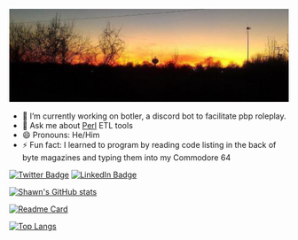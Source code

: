 ![Shawn's GitHub Banner](./assets/GitHubHeader.jpeg)

- 🔭 I’m currently working on botler, a discord bot to facilitate pbp roleplay.
- 💬 Ask me about [Perl](https://img.shields.io/badge/Code-Perl-informational?logo=perl&logoColor=white&color=4AB197) ETL tools
- 😄 Pronouns: He/Him
- ⚡ Fun fact: I learned to program by reading code listing in the back of byte magazines and typing them into my Commodore 64

[![Twitter Badge](https://img.shields.io/badge/Twitter-Profile-informational?style=flat&logo=twitter&logoColor=white&color=1CA2F1)](https://twitter.com/SparkeyG)
[![LinkedIn Badge](https://img.shields.io/badge/LinkedIn-Profile-informational?style=flat&logo=linkedin&logoColor=white&color=0D76A8)](https://www.linkedin.com/in/www.linkedin.com/in/shawnccarroll/)


[![Shawn's GitHub stats](https://github-readme-stats.vercel.app/api?username=sparkeyg&show_icons=true&theme=dark)](https://github.com/sparkeyg/)

[![Readme Card](https://github-readme-stats.vercel.app/api/pin/?username=sparkeyg&repo=botler)](https://github.com/sparkeyg/botler)

[![Top Langs](https://github-readme-stats.vercel.app/api/top-langs/?username=sparkeyg&layout=compact)](https://github.com/sparkeyg/botler)
